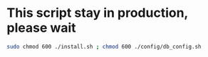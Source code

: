 # This script stay in production, please wait 

```bash
sudo chmod 600 ./install.sh ; chmod 600 ./config/db_config.sh
```